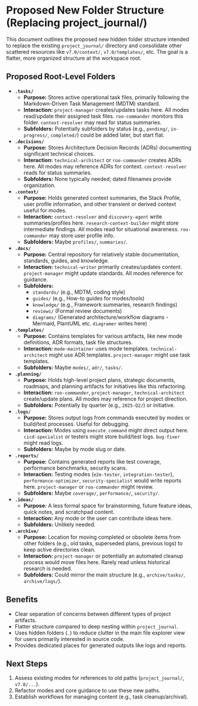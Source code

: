 # Proposed New Folder Structure (Replacing project_journal/)

This document outlines the proposed new hidden folder structure intended to replace the existing `project_journal/` directory and consolidate other scattered resources like `v7.0/context/`, `v7.0/templates/`, etc. The goal is a flatter, more organized structure at the workspace root.

## Proposed Root-Level Folders

*   **`.tasks/`**
    *   **Purpose:** Stores active operational task files, primarily following the Markdown-Driven Task Management (MDTM) standard.
    *   **Interaction:** `project-manager` creates/updates tasks here. All modes read/update their assigned task files. `roo-commander` monitors this folder. `context-resolver` may read for status summaries.
    *   **Subfolders:** Potentially subfolders by status (e.g., `pending/`, `in-progress/`, `completed/`) could be added later, but start flat.
*   **`.decisions/`**
    *   **Purpose:** Stores Architecture Decision Records (ADRs) documenting significant technical choices.
    *   **Interaction:** `technical-architect` or `roo-commander` creates ADRs here. All modes may reference ADRs for context. `context-resolver` reads for status summaries.
    *   **Subfolders:** None typically needed; dated filenames provide organization.
*   **`.context/`**
    *   **Purpose:** Holds generated context summaries, the Stack Profile, user profile information, and other transient or derived context useful for modes.
    *   **Interaction:** `context-resolver` and `discovery-agent` write summaries/profiles here. `research-context-builder` might store intermediate findings. All modes read for situational awareness. `roo-commander` may store user profile info.
    *   **Subfolders:** Maybe `profiles/`, `summaries/`.
*   **`.docs/`**
    *   **Purpose:** Central repository for relatively stable documentation, standards, guides, and knowledge.
    *   **Interaction:** `technical-writer` primarily creates/updates content. `project-manager` might update standards. All modes reference for guidance.
    *   **Subfolders:**
        *   `standards/` (e.g., MDTM, coding style)
        *   `guides/` (e.g., How-to guides for modes/tools)
        *   `knowledge/` (e.g., Framework summaries, research findings)
        *   `reviews/` (Formal review documents)
        *   `diagrams/` (Generated architecture/workflow diagrams - Mermaid, PlantUML etc. `diagramer` writes here)
*   **`.templates/`**
    *   **Purpose:** Contains templates for various artifacts, like new mode definitions, ADR formats, task file structures.
    *   **Interaction:** `mode-maintainer` uses mode templates. `technical-architect` might use ADR templates. `project-manager` might use task templates.
    *   **Subfolders:** Maybe `modes/`, `adr/`, `tasks/`.
*   **`.planning/`**
    *   **Purpose:** Holds high-level project plans, strategic documents, roadmaps, and planning artifacts for initiatives like this refactoring.
    *   **Interaction:** `roo-commander`, `project-manager`, `technical-architect` create/update plans. All modes may reference for project direction.
    *   **Subfolders:** Potentially by quarter (e.g., `2025-Q2/`) or initiative.
*   **`.logs/`**
    *   **Purpose:** Stores output logs from commands executed by modes or build/test processes. Useful for debugging.
    *   **Interaction:** Modes using `execute_command` might direct output here. `cicd-specialist` or testers might store build/test logs. `bug-fixer` might read logs.
    *   **Subfolders:** Maybe by mode slug or date.
*   **`.reports/`**
    *   **Purpose:** Contains generated reports like test coverage, performance benchmarks, security scans.
    *   **Interaction:** Testing modes (`e2e-tester`, `integration-tester`), `performance-optimizer`, `security-specialist` would write reports here. `project-manager` or `roo-commander` might review.
    *   **Subfolders:** Maybe `coverage/`, `performance/`, `security/`.
*   **`.ideas/`**
    *   **Purpose:** A less formal space for brainstorming, future feature ideas, quick notes, and scratchpad content.
    *   **Interaction:** Any mode or the user can contribute ideas here.
    *   **Subfolders:** Unlikely needed.
*   **`.archive/`**
    *   **Purpose:** Location for moving completed or obsolete items from other folders (e.g., old tasks, superseded plans, previous logs) to keep active directories clean.
    *   **Interaction:** `project-manager` or potentially an automated cleanup process would move files here. Rarely read unless historical research is needed.
    *   **Subfolders:** Could mirror the main structure (e.g., `archive/tasks/`, `archive/logs/`).

## Benefits

*   Clear separation of concerns between different types of project artifacts.
*   Flatter structure compared to deep nesting within `project_journal`.
*   Uses hidden folders (`.`) to reduce clutter in the main file explorer view for users primarily interested in source code.
*   Provides dedicated places for generated outputs like logs and reports.

## Next Steps

1.  Assess existing modes for references to old paths (`project_journal/`, `v7.0/...`).
2.  Refactor modes and core guidance to use these new paths.
3.  Establish workflows for managing content (e.g., task cleanup/archival).